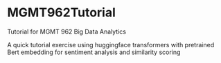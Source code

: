 # MGMT962Tutorial
Tutorial for MGMT 962 Big Data Analytics

A quick tutorial exercise using huggingface transformers with pretrained Bert embedding for sentiment analysis and similarity scoring
